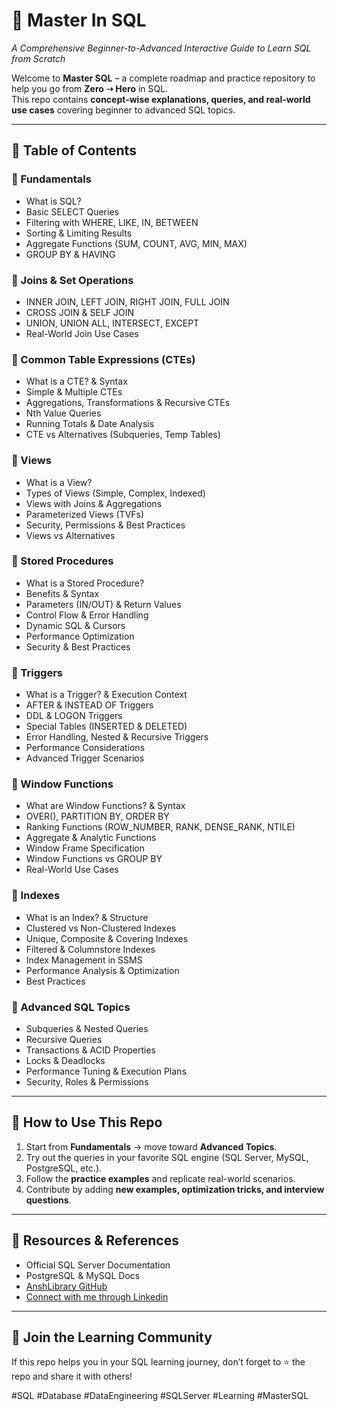 # 📘 Master In SQL  
_A Comprehensive Beginner-to-Advanced Interactive Guide to Learn SQL from Scratch_

Welcome to **Master SQL** – a complete roadmap and practice repository to help you go from **Zero ➝ Hero** in SQL.  
This repo contains **concept-wise explanations, queries, and real-world use cases** covering beginner to advanced SQL topics.  

---

## 📑 Table of Contents  

### 🔹 Fundamentals
- What is SQL?
- Basic SELECT Queries
- Filtering with WHERE, LIKE, IN, BETWEEN
- Sorting & Limiting Results
- Aggregate Functions (SUM, COUNT, AVG, MIN, MAX)
- GROUP BY & HAVING

### 🔹 Joins & Set Operations
- INNER JOIN, LEFT JOIN, RIGHT JOIN, FULL JOIN
- CROSS JOIN & SELF JOIN
- UNION, UNION ALL, INTERSECT, EXCEPT
- Real-World Join Use Cases

### 🔹 Common Table Expressions (CTEs)
- What is a CTE? & Syntax
- Simple & Multiple CTEs
- Aggregations, Transformations & Recursive CTEs
- Nth Value Queries
- Running Totals & Date Analysis
- CTE vs Alternatives (Subqueries, Temp Tables)

### 🔹 Views
- What is a View?
- Types of Views (Simple, Complex, Indexed)
- Views with Joins & Aggregations
- Parameterized Views (TVFs)
- Security, Permissions & Best Practices
- Views vs Alternatives

### 🔹 Stored Procedures
- What is a Stored Procedure?
- Benefits & Syntax
- Parameters (IN/OUT) & Return Values
- Control Flow & Error Handling
- Dynamic SQL & Cursors
- Performance Optimization
- Security & Best Practices

### 🔹 Triggers
- What is a Trigger? & Execution Context
- AFTER & INSTEAD OF Triggers
- DDL & LOGON Triggers
- Special Tables (INSERTED & DELETED)
- Error Handling, Nested & Recursive Triggers
- Performance Considerations
- Advanced Trigger Scenarios

### 🔹 Window Functions
- What are Window Functions? & Syntax
- OVER(), PARTITION BY, ORDER BY
- Ranking Functions (ROW_NUMBER, RANK, DENSE_RANK, NTILE)
- Aggregate & Analytic Functions
- Window Frame Specification
- Window Functions vs GROUP BY
- Real-World Use Cases

### 🔹 Indexes
- What is an Index? & Structure
- Clustered vs Non-Clustered Indexes
- Unique, Composite & Covering Indexes
- Filtered & Columnstore Indexes
- Index Management in SSMS
- Performance Analysis & Optimization
- Best Practices

### 🔹 Advanced SQL Topics
- Subqueries & Nested Queries
- Recursive Queries
- Transactions & ACID Properties
- Locks & Deadlocks
- Performance Tuning & Execution Plans
- Security, Roles & Permissions

---

## 🚀 How to Use This Repo
1. Start from **Fundamentals** → move toward **Advanced Topics**.
2. Try out the queries in your favorite SQL engine (SQL Server, MySQL, PostgreSQL, etc.).
3. Follow the **practice examples** and replicate real-world scenarios.
4. Contribute by adding **new examples, optimization tricks, and interview questions**.

---

## 📂 Resources & References
- Official SQL Server Documentation  
- PostgreSQL & MySQL Docs  
- [AnshLibrary GitHub](https://github.com/anshlibrary)
- [Connect with me through Linkedin](https://www.linkedin.com/in/anshlibrary)

---

## 🙌 Join the Learning Community
If this repo helps you in your SQL learning journey, don’t forget to ⭐ the repo and share it with others!  

#SQL #Database #DataEngineering #SQLServer #Learning #MasterSQL
